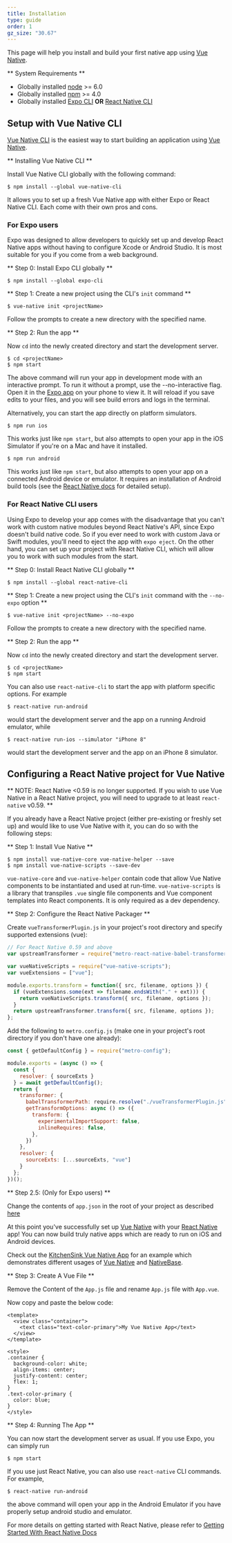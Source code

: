 ```yaml
---
title: Installation
type: guide
order: 1
gz_size: "30.67"
---
```


This page will help you install and build your first native app using [Vue Native](https://vue-native.io/).

** System Requirements **
* Globally installed [node](https://nodejs.org/en/) >= 6.0
* Globally installed [npm](https://www.npmjs.com/) >= 4.0
* Globally installed [Expo CLI](https://docs.expo.io/versions/latest/workflow/expo-cli/) **OR** [React Native CLI](https://facebook.github.io/react-native/docs/getting-started.html)

## Setup with Vue Native CLI

[Vue Native CLI](https://github.com/GeekyAnts/vue-native-cli) is the easiest way to start building an application using [Vue Native](https://vue-native.io/).

** Installing Vue Native CLI **

Install Vue Native CLI globally with the following command:

```
$ npm install --global vue-native-cli
```

It allows you to set up a fresh Vue Native app with either Expo or React Native CLI. Each come with their own pros and cons.

### For Expo users

Expo was designed to allow developers to quickly set up and develop React Native apps without having to configure Xcode or Android Studio. It is most suitable for you if you come from a web background.

** Step 0: Install Expo CLI globally **

```
$ npm install --global expo-cli
```

** Step 1: Create a new project using the CLI's `init` command **

```
$ vue-native init <projectName>
```

Follow the prompts to create a new directory with the specified name.

** Step 2: Run the app **

Now `cd` into the newly created directory and start the development server.

```
$ cd <projectName>
$ npm start
```

The above command will run your app in development mode with an interactive prompt. To run it without a prompt, use the --no-interactive flag. Open it in the [Expo app](https://expo.io/) on your phone to view it. It will reload if you save edits to your files, and you will see build errors and logs in the terminal.

Alternatively, you can start the app directly on platform simulators.

```
$ npm run ios
```

This works just like `npm start`, but also attempts to open your app in the iOS Simulator if you're on a Mac and have it installed.

```
$ npm run android
```

This works just like `npm start`, but also attempts to open your app on a connected Android device or emulator. It requires an installation of Android build tools (see the [React Native docs](https://facebook.github.io/react-native/docs/getting-started.html) for detailed setup).

### For React Native CLI users

Using Expo to develop your app comes with the disadvantage that you can't work with custom native modules beyond React Native's API, since Expo doesn't build native code. So if you ever need to work with custom Java or Swift modules, you'll need to eject the app with `expo eject`. On the other hand, you can set up your project with React Native CLI, which will allow you to work with such modules from the start.

** Step 0: Install React Native CLI globally **

```
$ npm install --global react-native-cli
```

** Step 1: Create a new project using the CLI's `init` command with the `--no-expo` option **

```
$ vue-native init <projectName> --no-expo
```

Follow the prompts to create a new directory with the specified name.

** Step 2: Run the app **

Now `cd` into the newly created directory and start the development server.

```
$ cd <projectName>
$ npm start
```

You can also use `react-native-cli` to start the app with platform specific options. For example

```
$ react-native run-android
```

would start the development server and the app on a running Android emulator, while

```
$ react-native run-ios --simulator "iPhone 8"
```

would start the development server and the app on an iPhone 8 simulator.

## Configuring a React Native project for Vue Native

** NOTE: React Native <0.59 is no longer supported. If you wish to use Vue Native in a React Native project, you will need to upgrade to at least `react-native` v0.59. **

If you already have a React Native project (either pre-existing or freshly set up) and would like to use Vue Native with it, you can do so with the following steps:

** Step 1: Install Vue Native **

```
$ npm install vue-native-core vue-native-helper --save
$ npm install vue-native-scripts --save-dev
```

`vue-native-core` and `vue-native-helper` contain code that allow Vue Native components to be instantiated and used at run-time. `vue-native-scripts` is a library that transpiles `.vue` single file components and Vue component templates into React components. It is only required as a dev dependency.

** Step 2: Configure the React Native Packager **

Create `vueTransformerPlugin.js` in your project's root directory and specify supported extensions (vue):

```js
// For React Native 0.59 and above
var upstreamTransformer = require("metro-react-native-babel-transformer");

var vueNativeScripts = require("vue-native-scripts");
var vueExtensions = ["vue"];

module.exports.transform = function({ src, filename, options }) {
  if (vueExtensions.some(ext => filename.endsWith("." + ext))) {
    return vueNativeScripts.transform({ src, filename, options });
  }
  return upstreamTransformer.transform({ src, filename, options });
};
```

Add the following to `metro.config.js` (make one in your project's root directory if you don't have one already):

```js
const { getDefaultConfig } = require("metro-config");

module.exports = (async () => {
  const {
    resolver: { sourceExts }
  } = await getDefaultConfig();
  return {
    transformer: {
      babelTransformerPath: require.resolve("./vueTransformerPlugin.js"),
      getTransformOptions: async () => ({
        transform: {
          experimentalImportSupport: false,
          inlineRequires: false,
        },
      })
    },
    resolver: {
      sourceExts: [...sourceExts, "vue"]
    }
  };
})();
```

** Step 2.5: (Only for Expo users) **

Change the contents of `app.json` in the root of your project as described [here](#modifying-app-json)

At this point you've successfully set up [Vue Native](https://vue-native.io/) with your [React Native](https://facebook.github.io/react-native/) app! You can now build truly native apps which are ready to run on iOS and Android devices.

Check out the [KitchenSink Vue Native App](https://github.com/GeekyAnts/KitchenSink-Vue-Native) for an example which demonstrates different usages of [Vue Native](https://vue-native.io/) and [NativeBase](https://nativebase.io).

** Step 3: Create A Vue File **

Remove the Content of the `App.js` file and rename `App.js` file with `App.vue`.

Now copy and paste the below code:

```
<template>
  <view class="container">
    <text class="text-color-primary">My Vue Native App</text>
  </view>
</template>

<style>
.container {
  background-color: white;
  align-items: center;
  justify-content: center;
  flex: 1;
}
.text-color-primary {
  color: blue;
}
</style>

```

** Step 4: Running The App **

You can now start the development server as usual. If you use Expo, you can simply run

```
$ npm start
```

If you use just React Native, you can also use `react-native` CLI commands. For example,

```
$ react-native run-android
```

the above command will open your app in the Android Emulator if you have properly setup android studio and emulator.


For more details on getting started with React Native, please refer to [Getting Started With React Native Docs](https://facebook.github.io/react-native/docs/getting-started.html)
